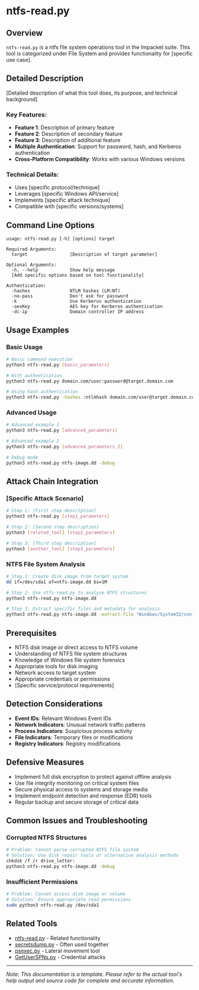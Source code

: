# ntfs-read.py

## Overview
`ntfs-read.py` is a ntfs file system operations tool in the Impacket suite. This tool is categorized under File System and provides functionality for [specific use case].

## Detailed Description
[Detailed description of what this tool does, its purpose, and technical background]

### Key Features:
- **Feature 1**: Description of primary feature
- **Feature 2**: Description of secondary feature
- **Feature 3**: Description of additional feature
- **Multiple Authentication**: Support for password, hash, and Kerberos authentication
- **Cross-Platform Compatibility**: Works with various Windows versions

### Technical Details:
- Uses [specific protocol/technique]
- Leverages [specific Windows API/service]
- Implements [specific attack technique]
- Compatible with [specific versions/systems]

## Command Line Options

```
usage: ntfs-read.py [-h] [options] target

Required Arguments:
  target                [Description of target parameter]

Optional Arguments:
  -h, --help            Show help message
  [Add specific options based on tool functionality]

Authentication:
  -hashes               NTLM hashes (LM:NT)
  -no-pass              Don't ask for password
  -k                    Use Kerberos authentication
  -aesKey               AES key for Kerberos authentication
  -dc-ip                Domain controller IP address
```

## Usage Examples

### Basic Usage
```bash
# Basic command execution
python3 ntfs-read.py [basic_parameters]

# With authentication
python3 ntfs-read.py domain.com/user:password@target.domain.com

# Using hash authentication
python3 ntfs-read.py -hashes :ntlmhash domain.com/user@target.domain.com
```

### Advanced Usage
```bash
# Advanced example 1
python3 ntfs-read.py [advanced_parameters]

# Advanced example 2
python3 ntfs-read.py [advanced_parameters_2]

# Debug mode
python3 ntfs-read.py ntfs-image.dd -debug
```

## Attack Chain Integration

### [Specific Attack Scenario]
```bash
# Step 1: [First step description]
python3 ntfs-read.py [step1_parameters]

# Step 2: [Second step description]
python3 [related_tool] [step2_parameters]

# Step 3: [Third step description]
python3 [another_tool] [step3_parameters]
```

### NTFS File System Analysis
```bash
# Step 1: Create disk image from target system
dd if=/dev/sda1 of=ntfs-image.dd bs=1M

# Step 2: Use ntfs-read.py to analyze NTFS structures
python3 ntfs-read.py ntfs-image.dd

# Step 3: Extract specific files and metadata for analysis
python3 ntfs-read.py ntfs-image.dd -extract-file "Windows/System32/config/SAM"
```

## Prerequisites
- NTFS disk image or direct access to NTFS volume
- Understanding of NTFS file system structures
- Knowledge of Windows file system forensics
- Appropriate tools for disk imaging
- Network access to target system
- Appropriate credentials or permissions
- [Specific service/protocol requirements]

## Detection Considerations
- **Event IDs**: Relevant Windows Event IDs
- **Network Indicators**: Unusual network traffic patterns
- **Process Indicators**: Suspicious process activity
- **File Indicators**: Temporary files or modifications
- **Registry Indicators**: Registry modifications

## Defensive Measures
- Implement full disk encryption to protect against offline analysis
- Use file integrity monitoring on critical system files
- Secure physical access to systems and storage media
- Implement endpoint detection and response (EDR) tools
- Regular backup and secure storage of critical data

## Common Issues and Troubleshooting

### Corrupted NTFS Structures
```bash
# Problem: Cannot parse corrupted NTFS file system
# Solution: Use disk repair tools or alternative analysis methods
chkdsk /f /r drive_letter:
python3 ntfs-read.py ntfs-image.dd -debug
```

### Insufficient Permissions
```bash
# Problem: Cannot access disk image or volume
# Solution: Ensure appropriate read permissions
sudo python3 ntfs-read.py /dev/sda1
```

## Related Tools
- [ntfs-read.py](link.md) - Related functionality
- [secretsdump.py](secretsdump.md) - Often used together
- [psexec.py](psexec.md) - Lateral movement tool
- [GetUserSPNs.py](GetUserSPNs.md) - Credential attacks

---

*Note: This documentation is a template. Please refer to the actual tool's help output and source code for complete and accurate information.*
